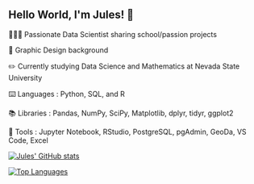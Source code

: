 ## Hello World, I'm Jules! 👋

👩🏻‍💻 Passionate Data Scientist sharing school/passion projects

🎨 Graphic Design background

✏️ Currently studying Data Science and Mathematics at Nevada State University

⌨️ Languages : Python, SQL, and R

📚 Libraries : Pandas, NumPy, SciPy, Matplotlib, dplyr, tidyr, ggplot2

🔧 Tools : Jupyter Notebook, RStudio, PostgreSQL, pgAdmin, GeoDa, VS Code, Excel

[![Jules' GitHub stats](https://github-readme-stats.vercel.app/api?username=julesrose04&theme=dracula)](https://github.com/julesrose04/github-readme-stats)

[![Top Languages](https://github-readme-stats.vercel.app/api/top-langs/?username=julesrose04&theme=dracula)](https://github.com/julesrose04/github-readme-stats)
